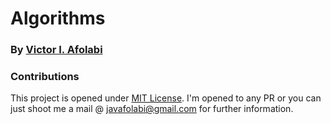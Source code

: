 # Algorithms

### By [Victor I. Afolabi](https://github.com/victor-iyiola)

### Contributions

This project is opened under [MIT License](https://github.com/algorithms/blob/master/LICENSE). I'm opened to any PR or you can just shoot me a mail @ [javafolabi@gmail.com](mailto:javafolabi@gmail.com) for further information.
